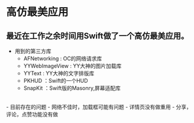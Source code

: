 # 高仿最美应用
最近在工作之余时间用Swift做了一个高仿最美应用。
---
- 用到的第三方库
  - AFNetworking   : OC的网络请求库
  - YYWebImageView : YY大神的图片加载库
  - YYText         : YY大神的文字排版库
  - PKHUD          ：Swift的一个HUD
  - SnapKit        ：Swift版的Masonry,屏幕适配库
<br>
- 目前存在的问题
  - 网络不佳时，加载框可能有问题
  - 详情页没有做重用
  - 分享，评论，点赞功能没有做
<br>
